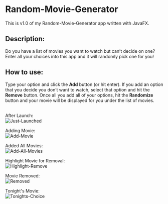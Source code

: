 # Random-Movie-Generator
This is v1.0 of my Random-Movie-Generator app written with JavaFX.  

<h2>Description:</h2>
Do you have a list of movies you want to watch but can’t decide on one? Enter all your choices into this app and it will randomly pick one for you!

<h2>How to use:</h2>
  Type your option and click the <b>Add</b> button (or hit enter). If you add an option that you decide you don’t want to watch, select that option and hit the <b>Remove</b> button. Once all you add all of your options, hit the <b>Randomize</b> button and your movie will be displayed for you under the list of movies.<br><br>
  
After Launch:<br>
![Just-Launched](https://user-images.githubusercontent.com/19481324/118365961-c3bd7180-b56c-11eb-8958-aed101eb621b.PNG)

Adding Movie:<br>
![Add-Movie](https://user-images.githubusercontent.com/19481324/118365975-d3d55100-b56c-11eb-8c6c-776bda13c4b7.PNG)

Added All Movies:<br>
![Add-All-Movies](https://user-images.githubusercontent.com/19481324/118365987-e059a980-b56c-11eb-82fd-7363d134331f.PNG)

Highlight Movie for Removal:<br>
![Highlight-Remove](https://user-images.githubusercontent.com/19481324/118366005-f23b4c80-b56c-11eb-9187-1be18d94e710.PNG)

Movie Removed:<br>
![Removed](https://user-images.githubusercontent.com/19481324/118366013-fb2c1e00-b56c-11eb-8c93-ab6f4b673ab1.PNG)

Tonight's Movie:<br>
![Tonights-Choice](https://user-images.githubusercontent.com/19481324/118366027-0aab6700-b56d-11eb-9321-160e37b9a70e.PNG)
